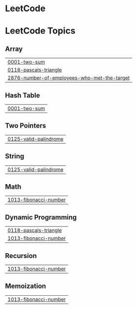 # LeetCode
<!---LeetCode Topics Start-->
# LeetCode Topics
## Array
|  |
| ------- |
| [0001-two-sum](https://github.com/parthdesai24/LeetCode/tree/master/0001-two-sum) |
| [0118-pascals-triangle](https://github.com/parthdesai24/LeetCode/tree/master/0118-pascals-triangle) |
| [2876-number-of-employees-who-met-the-target](https://github.com/parthdesai24/LeetCode/tree/master/2876-number-of-employees-who-met-the-target) |
## Hash Table
|  |
| ------- |
| [0001-two-sum](https://github.com/parthdesai24/LeetCode/tree/master/0001-two-sum) |
## Two Pointers
|  |
| ------- |
| [0125-valid-palindrome](https://github.com/parthdesai24/LeetCode/tree/master/0125-valid-palindrome) |
## String
|  |
| ------- |
| [0125-valid-palindrome](https://github.com/parthdesai24/LeetCode/tree/master/0125-valid-palindrome) |
## Math
|  |
| ------- |
| [1013-fibonacci-number](https://github.com/parthdesai24/LeetCode/tree/master/1013-fibonacci-number) |
## Dynamic Programming
|  |
| ------- |
| [0118-pascals-triangle](https://github.com/parthdesai24/LeetCode/tree/master/0118-pascals-triangle) |
| [1013-fibonacci-number](https://github.com/parthdesai24/LeetCode/tree/master/1013-fibonacci-number) |
## Recursion
|  |
| ------- |
| [1013-fibonacci-number](https://github.com/parthdesai24/LeetCode/tree/master/1013-fibonacci-number) |
## Memoization
|  |
| ------- |
| [1013-fibonacci-number](https://github.com/parthdesai24/LeetCode/tree/master/1013-fibonacci-number) |
<!---LeetCode Topics End-->